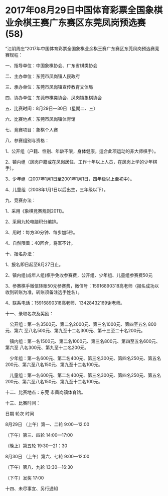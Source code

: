 # 2017年08月29日中国体育彩票全国象棋业余棋王赛广东赛区东莞凤岗预选赛(58)

“江阴周庄”2017年中国体育彩票全国象棋业余棋王赛广东赛区东莞凤岗预选赛竞赛规程：

一、指导单位：中国象棋协会、广东省棋类协会

二、主办单位：东莞市凤岗镇人民政府

三、承办单位：东莞市凤岗镇宣传教育文体局

四、协办单位：东莞市棋类协会、凤岗镇象棋协会

五、比赛时间：8月29日—30日（星期二、三）

六、比赛地点：东莞市凤岗镇体育馆

七、竞赛项目：象棋个人赛

八、参赛组别与资格：

1、公开组（户籍、性别、年龄不限，身体健康，适合此项运动的非大师棋手）。

2、镇内组（凤岗户籍或在凤岗居住、工作十年以上人员，在凤岗上学的少年棋手）。

3、少年组（2007年1月1日至2001年1月1日，四年级以上至初中）。

4、儿童组（2008年1月1日以后出生，三年级以下）。

九、竞赛办法：

1、采用《象棋竞赛规则2011》。

2、采用九轮电脑积分编排。

3、用时：每方30分钟、每步加5秒。

4、自然限着：40回合，将军不计。

十、报名办法：

1、报名即日起至8月27日止。

2、镇内组(成年人组)棋手免收参赛费，公开组、少年组、儿童组参赛费50元

3、参赛棋手微信转账50元参赛费，微信号：15916890318高老师（报名成功以收到转账为准，转账须备注选手姓名）。

4、联系电话：15916890318高老师、13428432169谢老师。

十一、录取名次及奖励：

　公开组：第一名3500元、第二名2000元、第三名1000元、第四至五名 800元、第六  至八名500元、第九至十二名300元、第十三至二十名200元。

　镇内组：第一名1500元、第二名1000元、第三名800元、第四至五名600元、第六至       八名300元、第九至十二名200元。

 　少年组：第一名600元、第二名400元、第三名300元、第四名250元、第五名200元、第六至八名150元、第九至十二名100元。

 　儿童组：第一名600元、第二名400元、第三名300元、第四名250元、第五名200元、第六至八名150元、第九至十二名100元。

十二、比赛地点：东莞 市凤岗镇体育馆。

十三、比赛时间：

日期
 轮次
 时间
 
8月29日
 （上午）第一、二轮
 9:00—12:00
 
（下午）第三、四轮
 14:00—17:00
 
（晚上）第五轮
 19:30—21：30
 
8月30日
 （上午）第六、七轮
 9:00—12:00
 
（下午）第八、九轮
 13:30—16:30
 
（下午）发奖
 17:00
 

十四、未尽事宜、另行通知
 

